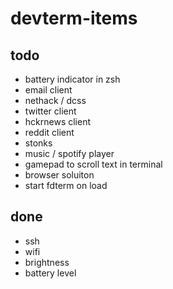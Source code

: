 # devterm-items

## todo
- battery indicator in zsh
- email client
- nethack / dcss
- twitter client
- hckrnews client
- reddit client
- stonks
- music / spotify player
- gamepad to scroll text in terminal
- browser soluiton
- start fdterm on load

## done
- ssh
- wifi
- brightness
- battery level
